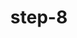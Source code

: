 ---
layout: post
title:  "step-8"
title_ch:  "步骤-8"
contentType: "technical"
video: assets/images/plant-video-8.mp4
---